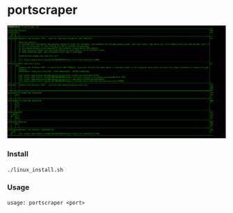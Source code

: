 # portscraper

![](./portscraper_example.png)

### Install
`./linux_install.sh`

### Usage
`usage: portscraper <port>`
